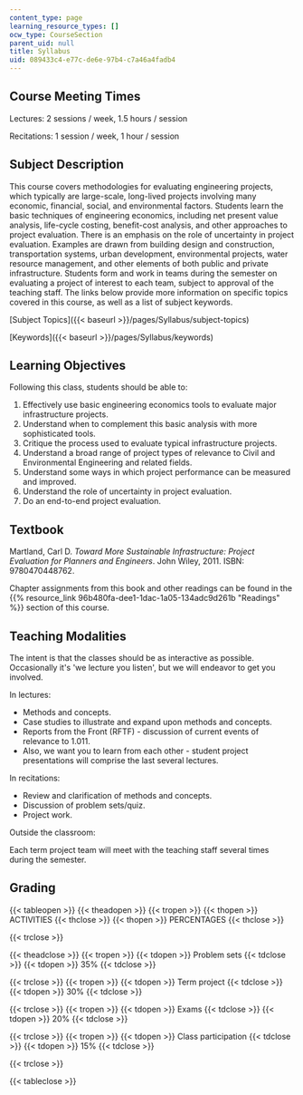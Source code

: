 ```yaml
---
content_type: page
learning_resource_types: []
ocw_type: CourseSection
parent_uid: null
title: Syllabus
uid: 089433c4-e77c-de6e-97b4-c7a46a4fadb4
---
```


Course Meeting Times
--------------------

Lectures: 2 sessions / week, 1.5 hours / session

Recitations: 1 session / week, 1 hour / session

Subject Description
-------------------

This course covers methodologies for evaluating engineering projects, which typically are large-scale, long-lived projects involving many economic, financial, social, and environmental factors. Students learn the basic techniques of engineering economics, including net present value analysis, life-cycle costing, benefit-cost analysis, and other approaches to project evaluation. There is an emphasis on the role of uncertainty in project evaluation. Examples are drawn from building design and construction, transportation systems, urban development, environmental projects, water resource management, and other elements of both public and private infrastructure. Students form and work in teams during the semester on evaluating a project of interest to each team, subject to approval of the teaching staff. The links below provide more information on specific topics covered in this course, as well as a list of subject keywords.

[Subject Topics]({{< baseurl >}}/pages/Syllabus/subject-topics)

[Keywords]({{< baseurl >}}/pages/Syllabus/keywords)

Learning Objectives
-------------------

Following this class, students should be able to:

1.  Effectively use basic engineering economics tools to evaluate major infrastructure projects.
2.  Understand when to complement this basic analysis with more sophisticated tools.
3.  Critique the process used to evaluate typical infrastructure projects.
4.  Understand a broad range of project types of relevance to Civil and Environmental Engineering and related fields.
5.  Understand some ways in which project performance can be measured and improved.
6.  Understand the role of uncertainty in project evaluation.
7.  Do an end-to-end project evaluation.

Textbook
--------

Martland, Carl D. _Toward More Sustainable Infrastructure: Project Evaluation for Planners and Engineers_. John Wiley, 2011. ISBN: 9780470448762.

Chapter assignments from this book and other readings can be found in the {{% resource_link 96b480fa-dee1-1dac-1a05-134adc9d261b "Readings" %}} section of this course.

Teaching Modalities
-------------------

The intent is that the classes should be as interactive as possible. Occasionally it's 'we lecture you listen', but we will endeavor to get you involved.

In lectures:

*   Methods and concepts.
*   Case studies to illustrate and expand upon methods and concepts.
*   Reports from the Front (RFTF) - discussion of current events of relevance to 1.011.
*   Also, we want you to learn from each other - student project presentations will comprise the last several lectures.

In recitations:

*   Review and clarification of methods and concepts.
*   Discussion of problem sets/quiz.
*   Project work.

Outside the classroom:

Each term project team will meet with the teaching staff several times during the semester.

Grading
-------

{{< tableopen >}}
{{< theadopen >}}
{{< tropen >}}
{{< thopen >}}
ACTIVITIES
{{< thclose >}}
{{< thopen >}}
PERCENTAGES
{{< thclose >}}

{{< trclose >}}

{{< theadclose >}}
{{< tropen >}}
{{< tdopen >}}
Problem sets
{{< tdclose >}}
{{< tdopen >}}
35%
{{< tdclose >}}

{{< trclose >}}
{{< tropen >}}
{{< tdopen >}}
Term project
{{< tdclose >}}
{{< tdopen >}}
30%
{{< tdclose >}}

{{< trclose >}}
{{< tropen >}}
{{< tdopen >}}
Exams
{{< tdclose >}}
{{< tdopen >}}
20%
{{< tdclose >}}

{{< trclose >}}
{{< tropen >}}
{{< tdopen >}}
Class participation
{{< tdclose >}}
{{< tdopen >}}
15%
{{< tdclose >}}

{{< trclose >}}

{{< tableclose >}}